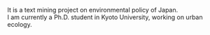 It is a text mining project on environmental policy of Japan.  
I am currently a Ph.D. student in Kyoto University, working on urban ecology. 
